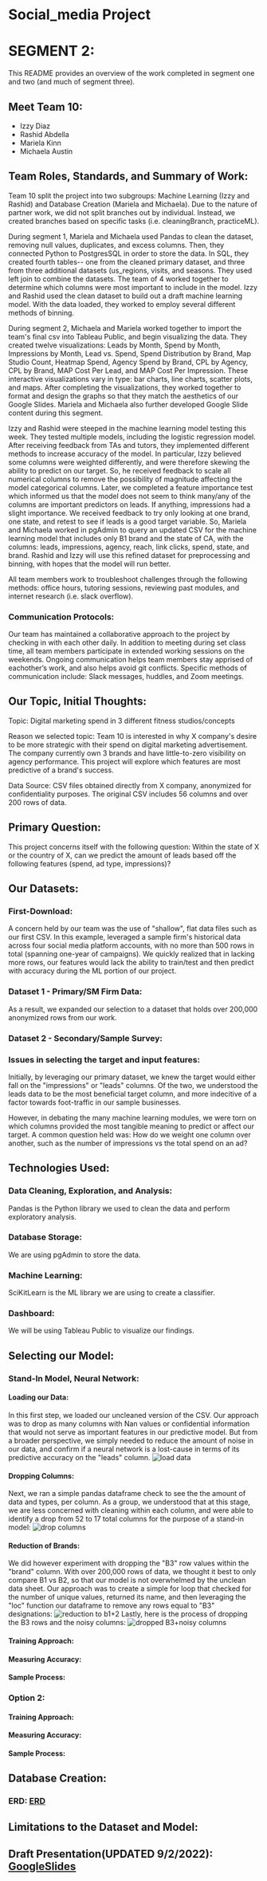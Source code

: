 # Social_media Project
# SEGMENT 2: 
This README provides an overview of the work completed in segment one and two (and much of segment three). 

## Meet Team 10: 

- Izzy Diaz
- Rashid Abdella
- Mariela Kinn
- Michaela Austin

## Team Roles, Standards, and Summary of Work: 

Team 10 split the project into two subgroups: Machine Learning (Izzy and Rashid) and Database Creation (Mariela and Michaela). Due to the nature of partner work, we did not split branches out by individual. Instead, we created branches based on specific tasks (i.e. cleaningBranch, practiceML). 

During segment 1, Mariela and Michaela used Pandas to clean the dataset, removing null values, duplicates, and excess columns. Then, they connected Python to PostgresSQL in order to store the data. In SQL, they created fourth tables-- one from the cleaned primary dataset, and three from three additional datasets (us_regions, visits, and seasons. They used left join to combine the datasets. The team of 4 worked together to determine which columns were most important to include in the model. Izzy and Rashid used the clean dataset to build out a draft machine learning model. With the data loaded, they worked to employ several different methods of binning. 

During segment 2, Michaela and Mariela worked together to import the team's final csv into Tableau Public, and begin visualizing the data. They created twelve visualizations: Leads by Month, Spend by Month, Impressions by Month, Lead vs. Spend, Spend Distribution by Brand, Map Studio Count, Heatmap Spend, Agency Spend by Brand, CPL by Agency, CPL by Brand, MAP Cost Per Lead, and MAP Cost Per Impression. These interactive visualizations vary in type: bar charts, line charts, scatter plots, and maps. After completing the visualizations, they worked together to format and design the graphs so that they match the aesthetics of our Google Slides. Mariela and Michaela also further developed Google Slide content during this segment. 

Izzy and Rashid were steeped in the machine learning model testing this week. They tested multiple models, including the logistic regression model. After receiving feedback from TAs and tutors, they implemented different methods to increase accuracy of the model. In particular, Izzy believed some columns were weighted differently, and were therefore skewing the ability to predict on our target. So, he received feedback to scale all numerical columns to remove the possibility of magnitude affecting the model categorical columns. Later, we completed a feature importance test which informed us that the model does not seem to think many/any of the columns are important predictors on leads. If anything, impressions had a slight importance. We received feedback to try only looking at one brand, one state, and retest to see if leads is a good target variable. So, Mariela and Michaela worked in pgAdmin to query an updated CSV for the machine learning model that includes only B1 brand and the state of CA, with the columns: leads, impressions, agency, reach, link clicks, spend, state, and brand. Rashid and Izzy will use this refined dataset for preprocessing and binning, with hopes that the model will run better.


All team members work to troubleshoot challenges through the following methods: office hours, tutoring sessions, reviewing past modules, and internet research (i.e. slack overflow).

### Communication Protocols: 

Our team has maintained a collaborative approach to the project by checking in with each other daily. In addition to meeting during set class time, all team members participate in extended working sessions on the weekends. Ongoing communication helps team members stay apprised of eachother’s work, and also helps avoid git conflicts. Specific methods of communication include: Slack messages, huddles, and Zoom meetings.

## Our Topic, Initial Thoughts: 
Topic: Digital marketing spend in 3 different fitness studios/concepts

Reason we selected topic: Team 10 is interested in why X company's desire to be more strategic with their spend on digital marketing advertisement. The company currently own 3 brands and have little-to-zero visibility on agency performance. This project will explore which features are most predictive of a brand's success.

Data Source: CSV files obtained directly from X company, anonymized for confidentiality purposes. The original CSV includes 56 columns and over 200 rows of data.


## Primary Question:
This project concerns itself with the following question: Within the state of X or the country of X, can we predict the amount of leads based off the following features (spend, ad type, impressions)?

## Our Datasets:
### First-Download:
A concern held by our team was the use of "shallow", flat data files such as our first CSV. In this example, leveraged a sample firm's historical data across four social media platform accounts, with no more than 500 rows in total (spanning one-year of campaigns). We quickly realized that in lacking more rows, our features would lack the ability to train/test and then predict with accuracy during the ML portion of our project. 

### Dataset 1 - Primary/SM Firm Data:
As a result, we expanded our selection to a dataset that holds over 200,000 anonymized rows from our work.

### Dataset 2 - Secondary/Sample Survey:

### Issues in selecting the target and input features: 
Initially, by leveraging our primary dataset, we knew the target would either fall on the "impressions" or "leads" columns. Of the two, we understood the leads data to be the most beneficial target column, and more indecitive of a factor towards foot-traffic in our sample businesses. 

However, in debating the many machine learning modules, we were torn on which columns provided the most tangible meaning to predict or affect our target. A common question held was: How do we weight one column over another, such as the number of impressions vs the total spend on an ad?

## Technologies Used: 
### Data Cleaning, Exploration, and Analysis:
Pandas is the Python library we used to clean the data and perform exploratory analysis.

### Database Storage:
We are using pgAdmin to store the data.
 
### Machine Learning: 
SciKitLearn is the ML library we are using to create a classifier.


### Dashboard: 
We will be using Tableau Public to visualize our findings.

## Selecting our Model: 
### Stand-In Model, Neural Network:
#### Loading our Data:
In this first step, we loaded our uncleaned version of the CSV. Our approach was to drop as many columns with Nan values or confidential information that would not serve as important features in our predictive model. 
But from a broader perspective, we simply needed to reduce the amount of noise in our data, and confirm if a neural network is a lost-cause in terms of its predictive accuracy on the "leads" column. 
![load data](https://user-images.githubusercontent.com/102266450/185756802-4194f18d-8bde-417b-b0d8-b0fe04c3a626.gif)
#### Dropping Columns:
Next, we ran a simple pandas dataframe check to see the the amount of data and types, per column. As a group, we understood that at this stage, we are less concerned with cleaning within each column, and were able to identify a drop from 52 to 17 total columns for the purpose of a stand-in model: 
![drop columns](https://user-images.githubusercontent.com/102266450/185756942-f277d817-10ee-4327-b05f-2d1c7f1096b7.gif)
#### Reduction of Brands: 
We did however experiment with dropping the "B3" row values within the "brand" column. With over 200,000 rows of data, we thought it best to only compare B1 vs B2, so that our model is not overwhelmed by the unclean data sheet. 
Our approach was to create a simple for loop that checked for the number of unique values, returned its name, and then leveraging the "loc" function our dataframe to remove any rows equal to "B3" designations: 
![reduction to b1+2](https://user-images.githubusercontent.com/102266450/185757049-841728b9-5fdd-4bbe-8b83-c7fec4dbad69.gif)
Lastly, here is the process of dropping the B3 rows and the noisy columns: 
![dropped B3+noisy columns](https://user-images.githubusercontent.com/102266450/185757090-08b241da-24f6-4d9c-b77f-868f78a328dd.gif)

#### Training Approach:
#### Measuring Accuracy: 

#### Sample Process: 
### Option 2: 
#### Training Approach:
#### Measuring Accuracy: 

#### Sample Process: 

## Database Creation: 
### ERD: [ERD](https://github.com/marielakinn/Social_media/blob/main/SQL%20Queries%20and%20ERD/ERD%20Table.xlsx)


## Limitations to the Dataset and Model: 

## Draft Presentation(UPDATED 9/2/2022): [GoogleSlides](https://docs.google.com/presentation/d/1znRkusDe7-G68lACfZTGBikjaQkrRGYngHLJKc4Vmec/edit#slide=id.p)



